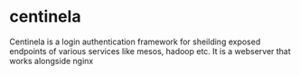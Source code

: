 # centinela
Centinela is a login authentication framework for sheilding exposed endpoints of various services like mesos, hadoop etc.
It is a webserver that works alongside nginx

